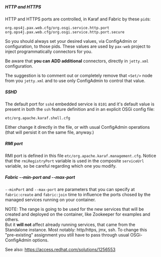 ##### HTTP and HTTPS

HTTP and HTTPS ports are controlled, in Karaf and Fabric by these `pid`s:

```
org.ops4j.pax.web.cfg/org.osgi.service.http.port
org.ops4j.pax.web.cfg/org.osgi.service.http.port.secure
```

So you should always set your desired values, via ConfigAdmin or configuration, to those pids. 
These values are used by `pax-web` project to inject programmatically connectors for you.

Be aware that **you can ADD additional** connectors, directly in `jetty.xml` configuration.

The suggestion is to comment out or completely remove that `<Set/>` node from you `jetty.xml` and to use only ConfigAdmin to control that value.

##### SSHD

The default port for `sshd` embedded service is `8101` and it's default value is present in both the `ssh` feature definition and in an explicit OSGi config file:

```
etc/org.apache.karaf.shell.cfg
```

Either change it directly in the file, or with usual ConfigAdmin operations (that will persist it on the same file, anyway.)

##### RMI port

RMI port is defined in this file `etc/org.apache.karaf.management.cfg`. Notice that the `rmiRegistryPort` variable is used in the composite `serviceUrl` variable, so be careful regarding which one you modify.

##### Fabric --min-port and --max-port

`--minPort` and `--max-port` are parameters that you can specify at `fabric:create` and `fabric:join` time to influence the ports chosed by the managed services running on your container.  

NOTE:
The range is going to be used for the new services that will be created and deployed on the container, like Zookeeper for examples and others.  
But it **will not** affect already running services, that came from the Standalone instance. Most notably: http/https, jmx, ssh. To change this "pre-existing" assignment you still have to pass through usual OSGi-ConfigAdmin options.

See also: https://access.redhat.com/solutions/1256553

